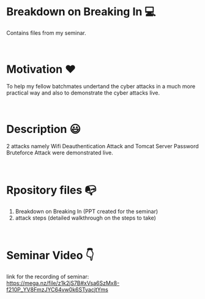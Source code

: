 # Breakdown on Breaking In :computer:
Contains files from my seminar.

<br/>

# Motivation :heart:
 To help my fellow batchmates undertand the cyber attacks in a much more practical way and also to demonstrate the cyber attacks live. 
 
 <br/>
 
# Description :smiley:
2 attacks namely Wifi Deauthentication Attack and Tomcat Server Password Bruteforce Attack were demonstrated live.

<br/>

# Rpository files :mailbox_with_no_mail:
1. Breakdown on Breaking In (PPT created for the seminar)
2. attack steps (detailed walkthrough on the steps to take)

<br/>

# Seminar Video :point_down:
link for the recording of seminar: https://mega.nz/file/z1k2jS7B#xVsa6SzMx8-f210P_YV8FmzJYC64vw0k6STyacjtYms
